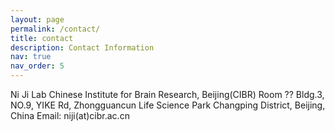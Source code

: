 ```yaml
---
layout: page
permalink: /contact/
title: contact
description: Contact Information
nav: true
nav_order: 5
---
```


Ni Ji Lab
Chinese Institute for Brain Research, Beijing(CIBR)
Room ?? Bldg.3, NO.9, YIKE Rd, Zhongguancun Life Science Park
Changping District, Beijing, China
Email: niji(at)cibr.ac.cn
